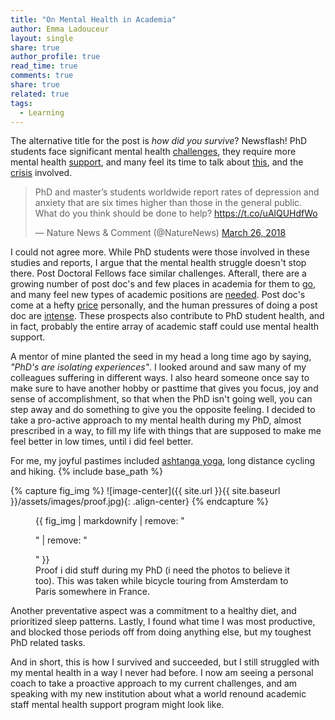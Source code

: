 ```yaml
---
title: "On Mental Health in Academia"
author: Emma Ladouceur
layout: single
share: true
author_profile: true
read_time: true
comments: true
share: true
related: true
tags:
  - Learning
---
```


The alternative title for the post is *how did you survive*? Newsflash! PhD students face significant mental health [challenges](http://www.sciencemag.org/careers/2017/04/phd-students-face-significant-mental-health-challenges), they require more mental health [support](http://www.sciencemag.org/careers/2018/03/graduate-students-need-more-mental-health-support-new-study-highlights), and many feel its time to talk about [this](https://www.nature.com/articles/d41586-018-04023-5), and the [crisis](http://www.sciencemag.org/careers/2018/03/graduate-students-need-more-mental-health-support-new-study-highlights) involved.

<blockquote class="twitter-tweet" data-lang="en"><p lang="en" dir="ltr">PhD and master’s students worldwide report rates of depression and anxiety that are six times higher than those in the general public. What do you think should be done to help? <a href="https://t.co/uAlQUHdfWo">https://t.co/uAlQUHdfWo</a></p>&mdash; Nature News &amp; Comment (@NatureNews) <a href="https://twitter.com/NatureNews/status/978212558938296321?ref_src=twsrc%5Etfw">March 26, 2018</a></blockquote>
<script async src="https://platform.twitter.com/widgets.js" charset="utf-8"></script>
 
I could not agree more. While PhD students were those involved in these studies and reports, I argue that the mental health struggle doesn't stop there. Post Doctoral Fellows face similar challenges. Afterall, there are a growing number of post doc's and few places in academia for them to [go](https://www.nature.com/news/the-future-of-the-postdoc-1.17253), and many feel new types of academic positions are [needed](https://www.nature.com/news/2011/110302/full/471007a.html).  Post doc's come at a hefty [price](http://www.sciencemag.org/careers/2017/01/price-doing-postdoc) personally, and the human pressures of doing a post doc are [intense](https://www.theguardian.com/science/head-quarters/2017/aug/10/the-human-cost-of-the-pressures-of-postdoctoral-research). These prospects also contribute to PhD student health, and in fact, probably the entire array of academic staff could use mental health support.

A mentor of mine planted the seed in my head a long time ago by saying, *"PhD's are isolating experiences"*. I looked around and saw many of my colleagues suffering in different ways. I also heard someone once say to make sure to have another hobby or pasttime that gives you focus, joy and sense of accomplishment, so that when the PhD isn't going well, you can step away and do something to give you the opposite feeling. I decided to take a pro-active approach to my mental health during my PhD, almost prescribed in a way, to fill my life with things that are supposed to make me feel better in low times, until i did feel better. 

For me, my joyful pastimes included [ashtanga yoga](https://youtu.be/aUgtMaAZzW0), long distance cycling and hiking. 
{% include base_path %}

{% capture fig_img %}
![image-center]({{ site.url }}{{ site.baseurl }}/assets/images/proof.jpg){: .align-center}
{% endcapture %}

<figure>
  {{ fig_img | markdownify | remove: "<p>" | remove: "</p>" }}
  <figcaption>Proof i did stuff during my PhD (i need the photos to believe it too). This was taken while bicycle touring from Amsterdam to Paris somewhere in France.</figcaption>
</figure>

Another preventative aspect was a commitment to a healthy diet, and prioritized sleep patterns. Lastly, I found what time I was most productive, and blocked those periods off from doing anything else, but my toughest PhD related tasks.


And in short, this is how I survived and succeeded, but I still struggled with my mental health in a way I never had before. I now am seeing a personal coach to take a proactive approach to my current challenges, and am speaking with my new institution about what a world renound academic staff mental health support program might look like.


